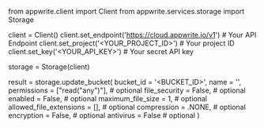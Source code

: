 from appwrite.client import Client
from appwrite.services.storage import Storage

client = Client()
client.set_endpoint('https://cloud.appwrite.io/v1') # Your API Endpoint
client.set_project('<YOUR_PROJECT_ID>') # Your project ID
client.set_key('<YOUR_API_KEY>') # Your secret API key

storage = Storage(client)

result = storage.update_bucket(
    bucket_id = '<BUCKET_ID>',
    name = '<NAME>',
    permissions = ["read("any")"], # optional
    file_security = False, # optional
    enabled = False, # optional
    maximum_file_size = 1, # optional
    allowed_file_extensions = [], # optional
    compression = .NONE, # optional
    encryption = False, # optional
    antivirus = False # optional
)
